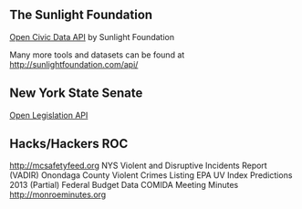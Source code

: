 The Sunlight Foundation
------------------
<a href="http://docs.opencivicdata.org/en/latest/api/index.html">Open Civic Data API</a> by Sunlight Foundation

Many more tools and datasets can be found at http://sunlightfoundation.com/api/

New York State Senate
---------------------
<a href="http://openlegislation.readthedocs.org/en/latest/index.html">Open Legislation API</a>


Hacks/Hackers ROC
-----
http://mcsafetyfeed.org
NYS Violent and Disruptive Incidents Report (VADIR)
Onondaga County Violent Crimes Listing
EPA UV Index Predictions 2013 (Partial)
Federal Budget Data
COMIDA Meeting Minutes
http://monroeminutes.org
